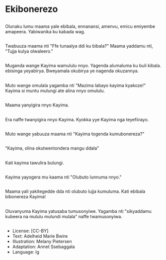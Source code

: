 # Ekibonerezo

##
Olunaku lumu maama yale ebibala, ennanansi, amenvu, emicu emiyembe amapeera. Yabiwanika ku kabada wag.

##
Twabuuza maama nti "Ffe tunaalya ddi ku bibala?" Maama yaddamu nti, "Tujja kulya olwaleero."

##
Muganda wange Kayima wamululu nnyo. Yagenda alumaluma ku buli kibala. ebisinga yeyabirya. Bweyamala okubirya ye nagenda okuzannya.

##
Muto wange omulala yagamba nti "Mazima labayo kayima kyakoze!" Kayima si muntu mulungi ate alina nnyo omululu.

##
Maama yanyigira nnyo Kayima.

##
Era naffe twanyigira nnyo Kayima. Kyokka yye Kayima nga teyefiirayo.

##
Muto wange yabuuza maama nti "Kayima togenda kumubonereza?"

##
"Kayima, olina okutwentondera mangu ddala"

##
Kati kayima tawulira bulungi.

##
Kayima yayogera mu kaama nti "Olubuto lunnuma nnyo."

##
Maama yali yakitegedde dda nti olubuto lujja kumuluma. Kati ebibala bibonereza Kayima!

##
Oluvanyuma Kayima yatusaba tumusonyiwe. Yagamba nti "sikyaddamu kubeera na mululu mulundi mulala" naffe twamusonyiwa.

##
* License: [CC-BY]
* Text: Adelheid Marie Bwire
* Illustration: Melany Pietersen
* Adaptation: Annet Ssebaggala
* Language: lg
